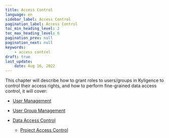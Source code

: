 ```yaml
---
title: Access Control
language: en
sidebar_label: Access Control
pagination_label: Access Control
toc_min_heading_level: 2
toc_max_heading_level: 6
pagination_prev: null
pagination_next: null
keywords:
    - access control
draft: true
last_update:
    date: Aug 16, 2022
---
```



This chapter will describe how to grant roles to users/groups in Kyligence to control their access rights, and how to perform fine-grained data access control, it will cover:

* [User Management](user_management.en.md)
* [User Group Management](group_management.md)

* [Data Access Control](access_control.md)
  * [Project Access Control](project_acl.md)
